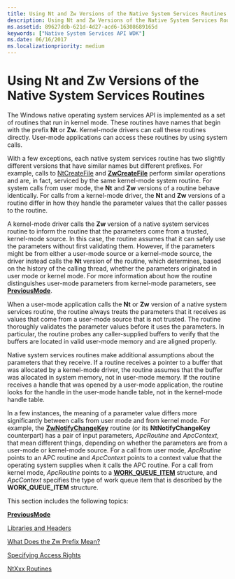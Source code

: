 ```yaml
---
title: Using Nt and Zw Versions of the Native System Services Routines
description: Using Nt and Zw Versions of the Native System Services Routines
ms.assetid: 89627ddb-621d-4d27-acd6-16308689165d
keywords: ["Native System Services API WDK"]
ms.date: 06/16/2017
ms.localizationpriority: medium
---
```


# Using Nt and Zw Versions of the Native System Services Routines


The Windows native operating system services API is implemented as a set of routines that run in kernel mode. These routines have names that begin with the prefix **Nt** or **Zw**. Kernel-mode drivers can call these routines directly. User-mode applications can access these routines by using system calls.

With a few exceptions, each native system services routine has two slightly different versions that have similar names but different prefixes. For example, calls to [NtCreateFile](https://go.microsoft.com/fwlink/p/?linkid=157250) and [**ZwCreateFile**](/windows-hardware/drivers/ddi/wdm/nf-wdm-zwcreatefile) perform similar operations and are, in fact, serviced by the same kernel-mode system routine. For system calls from user mode, the **Nt** and **Zw** versions of a routine behave identically. For calls from a kernel-mode driver, the **Nt** and **Zw** versions of a routine differ in how they handle the parameter values that the caller passes to the routine.

A kernel-mode driver calls the **Zw** version of a native system services routine to inform the routine that the parameters come from a trusted, kernel-mode source. In this case, the routine assumes that it can safely use the parameters without first validating them. However, if the parameters might be from either a user-mode source or a kernel-mode source, the driver instead calls the **Nt** version of the routine, which determines, based on the history of the calling thread, whether the parameters originated in user mode or kernel mode. For more information about how the routine distinguishes user-mode parameters from kernel-mode parameters, see [**PreviousMode**](previousmode.md).

When a user-mode application calls the **Nt** or **Zw** version of a native system services routine, the routine always treats the parameters that it receives as values that come from a user-mode source that is not trusted. The routine thoroughly validates the parameter values before it uses the parameters. In particular, the routine probes any caller-supplied buffers to verify that the buffers are located in valid user-mode memory and are aligned properly.

Native system services routines make additional assumptions about the parameters that they receive. If a routine receives a pointer to a buffer that was allocated by a kernel-mode driver, the routine assumes that the buffer was allocated in system memory, not in user-mode memory. If the routine receives a handle that was opened by a user-mode application, the routine looks for the handle in the user-mode handle table, not in the kernel-mode handle table.

In a few instances, the meaning of a parameter value differs more significantly between calls from user mode and from kernel mode. For example, the [**ZwNotifyChangeKey**](/windows-hardware/drivers/ddi/ntifs/nf-ntifs-zwnotifychangekey) routine (or its **NtNotifyChangeKey** counterpart) has a pair of input parameters, *ApcRoutine* and *ApcContext*, that mean different things, depending on whether the parameters are from a user-mode or kernel-mode source. For a call from user mode, *ApcRoutine* points to an APC routine and *ApcContext* points to a context value that the operating system supplies when it calls the APC routine. For a call from kernel mode, *ApcRoutine* points to a [**WORK\_QUEUE\_ITEM**](/windows-hardware/drivers/ddi/wdm/ns-wdm-_work_queue_item) structure, and *ApcContext* specifies the type of work queue item that is described by the **WORK\_QUEUE\_ITEM** structure.

This section includes the following topics:

[**PreviousMode**](previousmode.md)

[Libraries and Headers](libraries-and-headers.md)

[What Does the Zw Prefix Mean?](what-does-the-zw-prefix-mean-.md)

[Specifying Access Rights](access-mask.md)

[NtXxx Routines](ntxxx-routines.md)

 

